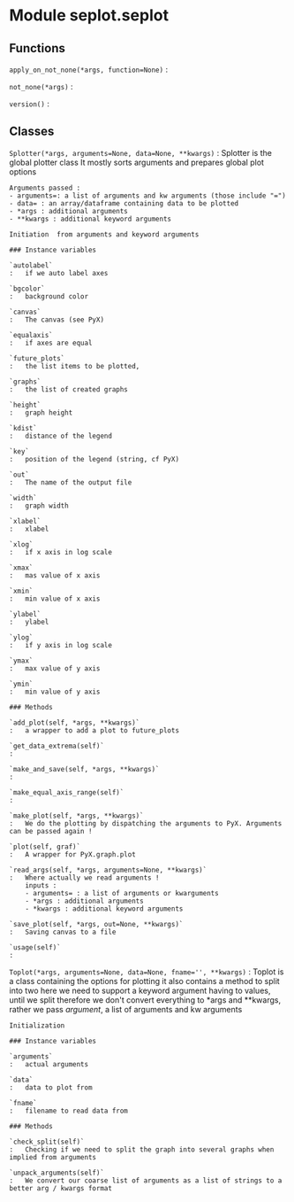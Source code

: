 Module seplot.seplot
====================

Functions
---------

    
`apply_on_not_none(*args, function=None)`
:   

    
`not_none(*args)`
:   

    
`version()`
:   

Classes
-------

`Splotter(*args, arguments=None, data=None, **kwargs)`
:   Splotter is the global plotter class
    It mostly sorts arguments and prepares global plot options
    
    Arguments passed :
    - arguments=: a list of arguments and kw arguments (those include "=")
    - data= : an array/dataframe containing data to be plotted
    - *args : additional arguments
    - **kwargs : additional keyword arguments
    
    Initiation  from arguments and keyword arguments

    ### Instance variables

    `autolabel`
    :   if we auto label axes

    `bgcolor`
    :   background color

    `canvas`
    :   The canvas (see PyX)

    `equalaxis`
    :   if axes are equal

    `future_plots`
    :   the list items to be plotted,

    `graphs`
    :   the list of created graphs

    `height`
    :   graph height

    `kdist`
    :   distance of the legend

    `key`
    :   position of the legend (string, cf PyX)

    `out`
    :   The name of the output file

    `width`
    :   graph width

    `xlabel`
    :   xlabel

    `xlog`
    :   if x axis in log scale

    `xmax`
    :   mas value of x axis

    `xmin`
    :   min value of x axis

    `ylabel`
    :   ylabel

    `ylog`
    :   if y axis in log scale

    `ymax`
    :   max value of y axis

    `ymin`
    :   min value of y axis

    ### Methods

    `add_plot(self, *args, **kwargs)`
    :   a wrapper to add a plot to future_plots

    `get_data_extrema(self)`
    :

    `make_and_save(self, *args, **kwargs)`
    :

    `make_equal_axis_range(self)`
    :

    `make_plot(self, *args, **kwargs)`
    :   We do the plotting by dispatching the arguments to PyX. Arguments can be passed again !

    `plot(self, graf)`
    :   A wrapper for PyX.graph.plot

    `read_args(self, *args, arguments=None, **kwargs)`
    :   Where actually we read arguments !
        inputs :
        - arguments= : a list of arguments or kwarguments
        - *args : additional arguments
        - *kwargs : additional keyword arguments

    `save_plot(self, *args, out=None, **kwargs)`
    :   Saving canvas to a file

    `usage(self)`
    :

`Toplot(*args, arguments=None, data=None, fname='', **kwargs)`
:   Toplot is a class containing the options for plotting
    it also contains a method to split into two
    here we need to support a keyword argument having to values, until we split
    therefore we don't convert everything to *args and **kwargs,
    rather we pass *argument*, a list of arguments and kw arguments
    
    Initialization

    ### Instance variables

    `arguments`
    :   actual arguments

    `data`
    :   data to plot from

    `fname`
    :   filename to read data from

    ### Methods

    `check_split(self)`
    :   Checking if we need to split the graph into several graphs when implied from arguments

    `unpack_arguments(self)`
    :   We convert our coarse list of arguments as a list of strings to a better arg / kwargs format